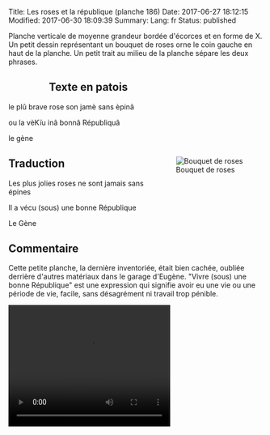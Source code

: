 Title: Les roses et la république (planche 186)
Date: 2017-06-27 18:12:15
Modified: 2017-06-30 18:09:39
Summary: 
Lang: fr
Status: published

Planche verticale de moyenne grandeur bordée d'écorces et en forme de X. Un petit dessin représentant un bouquet de roses orne le coin gauche en haut de la planche. Un petit trait au milieu  de la planche sépare les deux phrases.

<figure class="image-block" style="float: left;">
  <img alt="" src="{static}/images/planche_186.png">
  <figcaption style="max-width: 237px"></figcaption>
</figure>

## Texte en patois
le plû brave rose son jamè sans èpinâ



ou la vèKïu inâ bonnâ Républiquâ

le gène

<figure class="image-block" style="float: right;">
  <img alt="Bouquet de roses" src="{static}/images/planche_186_dessin.png">
  <figcaption style="max-width: 220px">Bouquet de roses</figcaption>
</figure>

## Traduction
Les plus jolies roses ne sont jamais sans épines


Il a vécu (sous) une bonne République



Le Gène

## Commentaire
Cette petite planche, la dernière inventoriée, était bien cachée, oubliée derrière d'autres matériaux dans le garage d'Eugène.
"Vivre (sous) une bonne République" est une expression qui signifie avoir eu une vie ou une période de vie, facile, sans désagrément ni travail trop pénible.





<video width="320" height="240" controls>
  <source src="https://d1njpgd0ygatdn.cloudfront.net/video_186.mp4" type="video/mp4">
</video>
